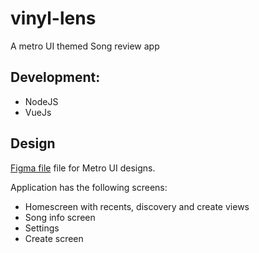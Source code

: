 # vinyl-lens

A metro UI themed Song review app

## Development:

- NodeJS
- VueJs

## Design

[Figma file](https://www.figma.com/file/aEYPA1bJsFpRMVoGtYLx06/Vinly-Lens?type=design&node-id=0-1&mode=design&t=Gb6HosqBpULmvLVN-0) file for Metro UI designs.

Application has the following screens: 

- Homescreen with recents, discovery and create views
- Song info screen
- Settings
- Create screen
